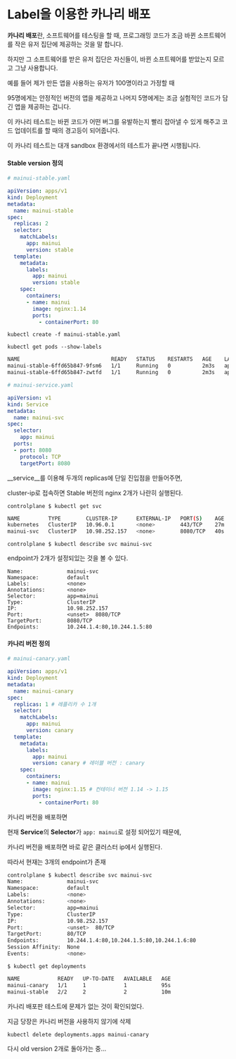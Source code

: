 #  Label을 이용한 카나리 배포

**카나리 배포**란, 소프트웨어를 테스팅을 할 때, 프로그래밍 코드가 조금 바뀐 소프트웨어를 작은 유저 집단에 제공하는 것을 말 합니다.

하지만 그 소프트웨어를 받은 유저 집단은 자신들이, 바뀐 소프트웨어를 받았는지 모르고 그냥 사용합니다.

예를 들어 제가 만든 앱을 사용하는 유저가 100명이라고 가정할 때

95명에게는 안정적인 버전의 앱을 제공하고 나머지 5명에게는 조금 실험적인 코드가 담긴 앱을 제공하는 겁니다.

이 카나리 테스트는 바뀐 코드가 어떤 버그를 유발하는지 빨리 잡아낼 수 있게 해주고 코드 업데이트를 할 때의 경고등이 되어줍니다.

이 카나리 테스트는 대개 sandbox 환경에서의 테스트가 끝나면 시행됩니다.



#### Stable version 정의

```yaml
# mainui-stable.yaml

apiVersion: apps/v1
kind: Deployment
metadata:
  name: mainui-stable
spec:
  replicas: 2
  selector:
    matchLabels:
      app: mainui
      version: stable
  template:
    metadata:
      labels:
        app: mainui
        version: stable
    spec:
      containers:
      - name: mainui
        image: nginx:1.14
        ports:
          - containerPort: 80
```

`kubectl create -f mainui-stable.yaml`

`kubectl get pods --show-labels`

```bash
NAME                             READY   STATUS    RESTARTS   AGE    LABELS
mainui-stable-6ffd65b847-9fsm6   1/1     Running   0          2m3s   app=mainui,pod-template-hash=6ffd65b847,version=stable
mainui-stable-6ffd65b847-zwtfd   1/1     Running   0          2m3s   app=mainui,pod-template-hash=6ffd65b847,version=stable
```

```yaml
# mainui-service.yaml

apiVersion: v1
kind: Service
metadata:
  name: mainui-svc
spec:
  selector:
    app: mainui
  ports:
  - port: 8080
    protocol: TCP
    targetPort: 8080
```

__service__를 이용해 두개의 replicas에 단일 진입점을 만들어주면,

cluster-ip로 접속하면 Stable 버전의 nginx 2개가 나란히 실행된다.

`controlplane $ kubectl get svc`

```bash
NAME         TYPE        CLUSTER-IP      EXTERNAL-IP   PORT(S)    AGE
kubernetes   ClusterIP   10.96.0.1       <none>        443/TCP    27m
mainui-svc   ClusterIP   10.98.252.157   <none>        8080/TCP   40s
```

`controlplane $ kubectl describe svc mainui-svc`

endpoint가 2개가 설정되있는 것을 볼 수 있다.

```
Name:              mainui-svc
Namespace:         default
Labels:            <none>
Annotations:       <none>
Selector:          app=mainui
Type:              ClusterIP
IP:                10.98.252.157
Port:              <unset>  8080/TCP
TargetPort:        8080/TCP
Endpoints:         10.244.1.4:80,10.244.1.5:80
```


#### 카나리 버전 정의

```yaml
# mainui-canary.yaml

apiVersion: apps/v1
kind: Deployment
metadata:
  name: mainui-canary
spec:
  replicas: 1 # 레플리카 수 1개
  selector:
    matchLabels:
      app: mainui
      version: canary 
  template:
    metadata:
      labels:
        app: mainui
        version: canary # 레이블 버전 : canary
    spec:
      containers:
      - name: mainui
        image: nginx:1.15 # 컨테이너 버전 1.14 -> 1.15
        ports:
          - containerPort: 80
```

카나리 버전을 배포하면

현재 **Service**의 **Selector**가 `app: mainui`로 설정 되어있기 때문에,

카나리 버전을 배포하면 바로 같은 클러스터 ip에서 실행된다.

따라서 현재는 3개의 endpoint가 존재

```bash
controlplane $ kubectl describe svc mainui-svc 
Name:              mainui-svc
Namespace:         default
Labels:            <none>
Annotations:       <none>
Selector:          app=mainui
Type:              ClusterIP
IP:                10.98.252.157
Port:              <unset>  80/TCP
TargetPort:        80/TCP
Endpoints:         10.244.1.4:80,10.244.1.5:80,10.244.1.6:80
Session Affinity:  None
Events:            <none>
```

`$ kubectl get deployments`

```bash
NAME            READY   UP-TO-DATE   AVAILABLE   AGE
mainui-canary   1/1     1            1           95s
mainui-stable   2/2     2            2           10m
```

카나리 배포판 테스트에 문제가 없는 것이 확인되었다.

지금 당장은 카나리 버전을 사용하지 않기에 삭제

`kubectl delete deployments.apps mainui-canary`

다시 old version 2개로 돌아가는 중...

